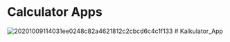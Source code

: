 # Calculator Apps

![20201009114031ee0248c82a4621812c2cbcd6c4c1f133](https://user-images.githubusercontent.com/10812410/201513984-2eddd1e6-86b9-4fe8-b601-5c4437513ee3.jpeg)
#   K a l k u l a t o r _ A p p  
 